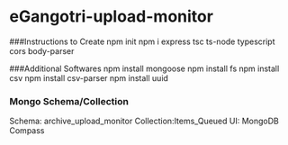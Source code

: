 # eGangotri-upload-monitor

###Instructions to Create
npm init
npm i express tsc ts-node typescript cors body-parser

###Additional Softwares
npm install mongoose
npm install fs
npm install csv
npm install csv-parser
npm install uuid


### Mongo Schema/Collection
Schema: archive_upload_monitor
Collection:Items_Queued
UI: MongoDB Compass